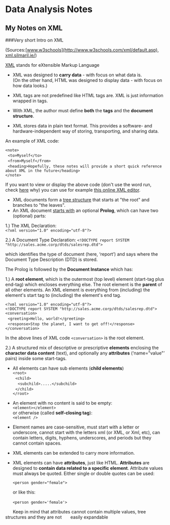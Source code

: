 # Data Analysis Notes
## My Notes on XML

###Very short Intro on XML

(Sources:[www.w3schools](http://www.w3schools.com/xml/default.asp), [xml.silmaril.ie/](http://xml.silmaril.ie/))

[XML](https://en.wikipedia.org/wiki/XML) stands for eXtensible Markup Language




- XML was designed to **carry data** - with focus on what data is.  
    (On the other hand,  HTML was designed to display data - with focus on how data looks.)  



- XML tags are not predefined like HTML tags are. XML is just information wrapped in tags.  



- With XML, the author must define **both** the **tags** and the **document structure**.



- XML stores data in plain text format. This provides a software- and hardware-independent way of storing, transporting, and sharing data.

An example of XML code:

``<note>``  
&nbsp;&nbsp;``<to>Myself</to>``  
&nbsp;&nbsp;``<from>Myself</from>``  
&nbsp;&nbsp;``<heading>Hopefully, these notes will provide a short quick reference about XML in the future</heading>``   
``</note>``

If you want to view or display the above code (don't use the word run, check [here](http://xml.silmaril.ie/execute.html) why) you can use for example [this online XML editor](http://xmlgrid.net/).   



- XML documents form a [tree structure](http://www.w3schools.com/xml/xml_tree.asp) that starts at "the root" and branches to "the leaves". 
- An XML document [starts with](http://xml.silmaril.ie/internals.html) an optional **Prolog**, which can have two (optional) parts:
  
1.) The XML Declaration:  
``<?xml version="1.0" encoding="utf-8"?>``  

2.) A Document Type Declaration: 
``<!DOCTYPE report SYSTEM "http://sales.acme.corp/dtds/salesrep.dtd">``    

which identifies the type of document (here, ‘report’) and says where the Document Type Description (DTD) is stored.

The Prolog is followed by the **Document Instance** which has:    

1.) A **root element**, which is the outermost (top level) element (start-tag plus end-tag) which encloses everything else. The root element is the **parent** of all other elements. An XML element is everything from (including) the element's start tag to (including) the element's end tag.

``<?xml version="1.0" encoding="utf-8"?>``  
``<!DOCTYPE report SYSTEM "http://sales.acme.corp/dtds/salesrep.dtd">``   
``<conversation>``  
&nbsp;&nbsp;``<greeting>Hello, world!</greeting>``  
&nbsp;&nbsp;``<response>Stop the planet, I want to get off!</response>``  
``</conversation>``  

In the above lines of XML code ``<conversation>``  is the root element. 

 2.) A structured mix of descriptive or prescriptive **elements** enclosing the **character data content** (text), and optionally any **attributes** (‘name="value"’ pairs) inside some start-tags. 

- All elements can have sub elements (**child elements**)  
``<root>``  
&nbsp;&nbsp;``<child>``  
&nbsp;&nbsp;&nbsp;&nbsp;``<subchild>.....</subchild>``  
&nbsp;&nbsp;``</child>``  
``</root>``  


- An element with no content is said to be empty:  
`<element></element>`  
or otherwise (called **self-closing tag**):  
`<element />`

- Element names are case-sensitive, must start with a letter or underscore, cannot start with the letters xml (or XML, or Xml, etc), can contain letters, digits, hyphens, underscores, and periods but they cannot contain spaces.
- XML elements can be extended to carry more information.  

- XML elements can have **attributes**, just like HTML. **Attributes** are designed to **contain data related to a specific element**. Attribute values must always be quoted. Either single or double quotes can be used:  

    `<person gender="female">`   

&nbsp;&nbsp;&nbsp;&nbsp;&nbsp;&nbsp;or like this:  

&nbsp;&nbsp;&nbsp;&nbsp;&nbsp;&nbsp;`<person gender='female'>`    

&nbsp;&nbsp;&nbsp;&nbsp;&nbsp;&nbsp;Keep in mind that attributes cannot contain multiple values, tree structures and they are not &nbsp;&nbsp;&nbsp;&nbsp;&nbsp;&nbsp;easily expandable
